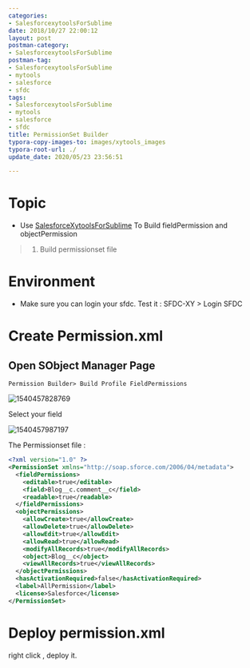 ```yaml
---
categories:
- SalesforcexytoolsForSublime
date: 2018/10/27 22:00:12
layout: post
postman-category:
- SalesforcexytoolsForSublime
postman-tag:
- SalesforcexytoolsForSublime
- mytools
- salesforce
- sfdc
tags:
- SalesforcexytoolsForSublime
- mytools
- salesforce
- sfdc
title: PermissionSet Builder
typora-copy-images-to: images/xytools_images
typora-root-url: ./
update_date: 2020/05/23 23:56:51

---
```


# Topic

* Use [SalesforceXytoolsForSublime](http://salesforcexytools.com/categories/SalesforcexytoolsForSublime/) To Build fieldPermission and objectPermission

> 1. Build permissionset file
>

# Environment

- Make sure you can login your sfdc. Test it : SFDC-XY > Login SFDC


# Create Permission.xml

## Open SObject Manager Page

`Permission Builder> Build Profile FieldPermissions`

![1540457828769](/blog/images/xytools_images/1540457828769.png)

Select your field

![1540457987197](/blog/images/xytools_images/1540457987197.png)

The Permissionset file :
```xml
<?xml version="1.0" ?>
<PermissionSet xmlns="http://soap.sforce.com/2006/04/metadata">
  <fieldPermissions>
    <editable>true</editable>
    <field>Blog__c.comment__c</field>
    <readable>true</readable>
  </fieldPermissions>
  <objectPermissions>
    <allowCreate>true</allowCreate>
    <allowDelete>true</allowDelete>
    <allowEdit>true</allowEdit>
    <allowRead>true</allowRead>
    <modifyAllRecords>true</modifyAllRecords>
    <object>Blog__c</object>
    <viewAllRecords>true</viewAllRecords>
  </objectPermissions>
  <hasActivationRequired>false</hasActivationRequired>
  <label>AllPermission</label>
  <license>Salesforce</license>
</PermissionSet>
```

# Deploy permission.xml

right click , deploy it.